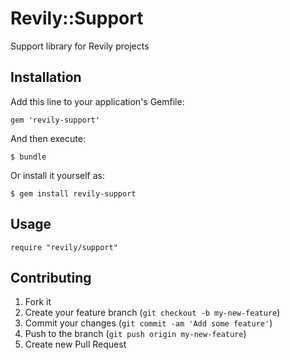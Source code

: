 # Revily::Support

Support library for Revily projects

## Installation

Add this line to your application's Gemfile:

    gem 'revily-support'

And then execute:

    $ bundle

Or install it yourself as:

    $ gem install revily-support

## Usage

    require "revily/support"

## Contributing

1. Fork it
2. Create your feature branch (`git checkout -b my-new-feature`)
3. Commit your changes (`git commit -am 'Add some feature'`)
4. Push to the branch (`git push origin my-new-feature`)
5. Create new Pull Request
